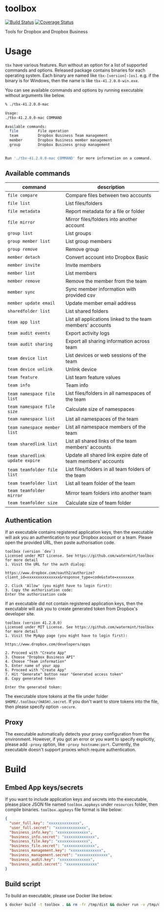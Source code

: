 # toolbox

[![Build Status](https://travis-ci.org/watermint/toolbox.svg?branch=master)](https://travis-ci.org/watermint/toolbox)
[![Coverage Status](https://coveralls.io/repos/github/watermint/toolbox/badge.svg?branch=master)](https://coveralls.io/github/watermint/toolbox?branch=master)

Tools for Dropbox and Dropbox Business

# Usage

`tbx` have various features. Run without an option for a list of supported commands and options.
Released package contains binaries for each operating system. Each binary are named like `tbx-[version]-[os]`. e.g. if the binary is for Windows, then the name is like `tbx-41.2.0.0-win.exe`.

You can see available commands and options by running executable without arguments like below.

```bash
% ./tbx-41.2.0.0-mac

Usage: 
./tbx-41.2.0.0-mac COMMAND

Available commands:
  file         File operation
  team         Dropbox Business Team management
  member       Dropbox Business member management
  group        Dropbox Business group management
  

Run './tbx-41.2.0.0-mac COMMAND' for more information on a command.
```

## Available commands

| command                         | description                                                  |
|---------------------------------|--------------------------------------------------------------|
| `file compare`                  | Compare files between two accounts                           |
| `file list`                     | List files/folders                                           |
| `file metadata`                 | Report metadata for a file or folder                         |
| `file mirror`                   | Mirror files/folders into another account                    |
| `group list`                    | List groups                                                  |
| `group member list`             | List group members                                           |
| `group remove`                  | Remove group                                                 |
| `member detach`                 | Convert account into Dropbox Basic                           |
| `member invite`                 | Invite members                                               |
| `member list`                   | List members                                                 |
| `member remove`                 | Remove the member from the team                              |
| `member sync`                   | Sync member information with provided csv                    |
| `member update email`           | Update member email address                                  |
| `sharedfolder list`             | List shared folders                                          |
| `team app list`                 | List all applications linked to the team members' accounts   |
| `team audit events`             | Export activity logs                                         |
| `team audit sharing`            | Export all sharing information across team                   |
| `team device list`              | List devices or web sessions of the team                     |
| `team device unlink`            | Unlink device                                                |
| `team feature`                  | List team feature values                                     |
| `team info`                     | Team info                                                    |
| `team namespace file list`      | List files/folders in all namespaces of the team             |
| `team namespace file size`      | Calculate size of namespaces                                 |
| `team namespace list`           | List all namespaces of the team                              |
| `team namespace member list`    | List all namespace members of the team                       |
| `team sharedlink list`          | List all shared links of the team members' accounts          |
| `team sharedlink update expire` | Update all shared link expire date of team members' accounts |
| `team teamfolder file list`     | List files/folders in all team folders of the team           |
| `team teamfolder list`          | List all team folder of the team                             |
| `team teamfolder mirror`        | Mirror team folders into another team                        |
| `team teamfolder size`          | Calculate size of team folder                                |

## Authentication

If an executable contains registered application keys, then the executable will ask you an authentication to your Dropbox account or a team.
Please open the provided URL, then paste authorisation code.

```
toolbox (version `dev`)
Licensed under MIT License. See https://github.com/watermint/toolbox for more detail
1. Visit the URL for the auth dialog:

https://www.dropbox.com/oauth2/authorize?client_id=xxxxxxxxxxxxxxx&response_type=code&state=xxxxxxxx

2. Click 'Allow' (you might have to login first):
3. Copy the authorisation code:
Enter the authorisation code
```

If an executable did not contain registered application keys, then the executable will ask you to create generated token from Dropbox's developer site.

```
toolbox (version 41.2.0.0)
Licensed under MIT License. See https://github.com/watermint/toolbox for more detail
1. Visit the MyApp page (you might have to login first):

https://www.dropbox.com/developers/apps

2. Proceed with "Create App"
3. Choose "Dropbox Business API"
4. Choose "Team information"
5. Enter name of your app
6. Proceed with "Create App"
7. Hit "Generate" button near "Generated access token"
8. Copy generated token

Enter the generated token:
```

The executable store tokens at the file under folder `$HOME/.toolbox/(HASH).secret`. If you don't want to store tokens into the file, then please specify option `-secure`.

## Proxy

The executable automatically detects your proxy configuration from the environment. However, if you got an error or you want to specify explicitly, please add `-proxy` option, like `-proxy hostname:port`.
Currently, the executable doesn't support proxies which require authentication.

# Build

## Embed App keys/secrets

If you want to include application keys and secrets into the executable, please place JSON file named `toolbox.appkeys` under `resources` folder, then compile binaries.
`toolbox.appkeys` file format is like below:

```JSON
{
  "user_full.key": "xxxxxxxxxxxxxx",
  "user_full.secret": "xxxxxxxxxxxxxx",
  "business_info.key": "xxxxxxxxxxxxxx",
  "business_info.secret": "xxxxxxxxxxxxxx",
  "business_file.key": "xxxxxxxxxxxxxx",
  "business_file.secret": "xxxxxxxxxxxxxx",
  "business_management.key": "xxxxxxxxxxxxxx",
  "business_management.secret": "xxxxxxxxxxxxxx",
  "business_audit.key": "xxxxxxxxxxxxxx",
  "business_audit.secret": "xxxxxxxxxxxxxx"
}
```


## Build script

To build an executable, please use Docker like below.

```bash
$ docker build -t toolbox . && rm -fr /tmp/dist && docker run -v /tmp/dist:/dist:rw --rm toolbox
```

